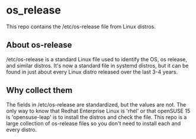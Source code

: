 # os_release

This repo contains the /etc/os-release file from Linux distros.

## About os-release

/etc/os-release is a standard Linux file used to identify the OS, os release, and similar distros. It's now a standard file in systemd distros, but it can be found in just about every Linux distro released over the last 3-4 years.

## Why collect them

The fields in /etc/os-release are standardized, but the values are not. The only way to know that Redhat Enterprise Linux is 'rhel' or that openSUSE 15 is 'opensuse-leap' is to install the distros and check the file. This repo is a large collection of os-release files so you don't need to install each and every distro.
